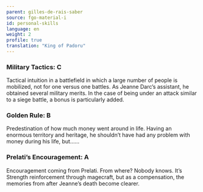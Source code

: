 ```yaml
---
parent: gilles-de-rais-saber
source: fgo-material-i
id: personal-skills
language: en
weight: 2
profile: true
translation: "King of Padoru"
---
```


### Military Tactics: C

Tactical intuition in a battlefield in which a large number of people is mobilized, not for one versus one battles.
As Jeanne Darc’s assistant, he obtained several military merits.
In the case of being under an attack similar to a siege battle, a bonus is particularly added.

### Golden Rule: B

Predestination of how much money went around in life.
Having an enormous territory and heritage, he shouldn’t have had any problem with money during his life, but……

### Prelati’s Encouragement: A

Encouragement coming from Prelati. From where? Nobody knows.
It’s Strength reinforcement through magecraft, but as a compensation, the memories from after Jeanne’s death become clearer.
